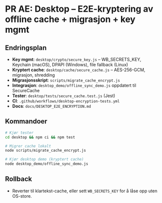 # PR AE: Desktop – E2E-kryptering av offline cache + migrasjon + key mgmt

## Endringsplan
- **Key mgmt**: `desktop/crypto/secure_key.js` – WB_SECRETS_KEY, Keychain (macOS), DPAPI (Windows), file fallback (Linux)
- **Kryptert cache**: `desktop/cache/secure_cache.js` – AES-256-GCM, migrasjon, shredding
- **Migrasjonsskript**: `scripts/migrate_cache_encrypt.js`
- **Integrasjon**: `desktop_demo/offline_sync_demo.js` oppdatert til SecureCache
- **Tester**: `desktop/tests/secure_cache.test.js` (Jest)
- **CI**: `.github/workflows/desktop-encryption-tests.yml`
- **Docs**: `docs/DESKTOP_E2E_ENCRYPTION.md`

## Kommandoer
```bash
# Kjør tester
cd desktop && npm ci && npm test

# Migrer cache lokalt
node scripts/migrate_cache_encrypt.js

# Kjør desktop demo (kryptert cache)
node desktop_demo/offline_sync_demo.js
```

## Rollback
- Reverter til klartekst-cache, eller sett `WB_SECRETS_KEY` for å låse opp uten OS-store.
